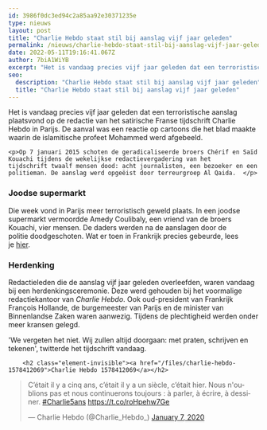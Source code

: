 ```yaml
---
id: 3986f0dc3ed94c2a85aa92e30371235e
type: nieuws
layout: post
title: "Charlie Hebdo staat stil bij aanslag vijf jaar geleden"
permalink: /nieuws/charlie-hebdo-staat-stil-bij-aanslag-vijf-jaar-geleden/
date: 2022-05-11T19:16:41.067Z
author: 7biA1WiYB
excerpt: "Het is vandaag precies vijf jaar geleden dat een terroristische aanslag plaatsvond op de redactie van het satirische Franse tijdschrift Charlie Hebdo in Parijs. De aanval was een reactie op cartoons die het blad maakte waarin de islamitische profeet Mohammed werd afgebeeld.  "
seo:
  description: "Charlie Hebdo staat stil bij aanslag vijf jaar geleden"
  title: "Charlie Hebdo staat stil bij aanslag vijf jaar geleden"
---
```

Het is vandaag precies vijf jaar geleden dat een terroristische aanslag plaatsvond op de redactie van het satirische Franse tijdschrift Charlie Hebdo in Parijs. De aanval was een reactie op cartoons die het blad maakte waarin de islamitische profeet Mohammed werd afgebeeld.  

    <p>Op 7 januari 2015 schoten de geradicaliseerde broers Chérif en Saïd Kouachi tijdens de wekelijkse redactievergadering van het tijdschrift twaalf mensen dood: acht journalisten, een bezoeker en een politieman. De aanslag werd opgeëist door terreurgroep Al Qaida.  </p>
<h3>Joodse supermarkt</h3>
<p>Die week vond in Parijs meer terroristisch geweld plaats. In een joodse supermarkt vermoordde Amedy Coulibaly, een vriend van de broers Kouachi, vier mensen. De daders werden na de aanslagen door de politie doodgeschoten. Wat er toen in Frankrijk precies gebeurde, lees je <a href="https://7dagen.netlify.app/nieuws/charlie-hebdo-hoe-zat-dat-ook-alweer" target="_blank">hier</a>.</p>
<h3>Herdenking</h3>
<p>Redactieleden die de aanslag vijf jaar geleden overleefden, waren vandaag bij een herdenkingsceremonie. Deze werd gehouden bij het voormalige redactiekantoor van <em>Charlie Hebdo</em>. Ook oud-president van Frankrijk François Hollande, de burgemeester van Parijs en de minister van Binnenlandse Zaken waren aanwezig. Tijdens de plechtigheid werden onder meer kransen gelegd.</p>
<p>'We vergeten het niet. Wij zullen altijd doorgaan: met praten, schrijven en tekenen', twitterde het tijdschrift vandaag. <div class="media media-element-container media-default"><div id="file-539419" class="file file-document file-text-oembed">

        <h2 class="element-invisible"><a href="/files/charlie-hebdo-1578412069">Charlie Hebdo 1578412069</a></h2>
    
  
  <div class="content">
    
<blockquote class="twitter-tweet" data-width="550"><p lang="fr" dir="ltr">C’était il y a cinq ans, c’était il y a un siècle, c’était hier. Nous n&#39;oublions pas et nous continuerons toujours : à parler, à écrire, à dessiner. <a href="https://twitter.com/hashtag/Charlie5ans?src=hash&amp;ref_src=twsrc%5Etfw">#Charlie5ans</a> <a href="https://t.co/roHpehw7Ge">https://t.co/roHpehw7Ge</a></p>&mdash; Charlie Hebdo (@Charlie_Hebdo_) <a href="https://twitter.com/Charlie_Hebdo_/status/1214525925121044480?ref_src=twsrc%5Etfw">January 7, 2020</a></blockquote>
<script async="" src="https://platform.twitter.com/widgets.js" charset="utf-8"></script>
  </div>

  
</div>
</div>
<p> </p>  
